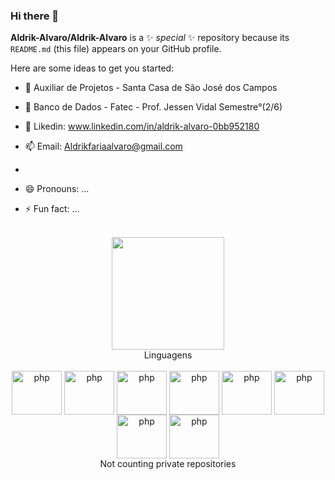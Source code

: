 ### Hi there 👋
**Aldrik-Alvaro/Aldrik-Alvaro** is a ✨ _special_ ✨ repository because its `README.md` (this file) appears on your GitHub profile.

Here are some ideas to get you started:

- 🔭 Auxiliar de Projetos - Santa Casa de São José dos Campos 
- 🌱 Banco de Dados - Fatec - Prof. Jessen Vidal Semestre°(2/6)


- 💬 Likedin: www.linkedin.com/in/aldrik-alvaro-0bb952180
- 📫 Email: Aldrikfariaalvaro@gmail.com
- 
- 😄 Pronouns: ...
- ⚡ Fun fact: ...


<br>
<div align = "center">
  <a href="https://github.com/Aldrik-Alvaro">
   <img height = "180em" src = "https://github-readme-stats.vercel.app/api?username=Aldrik-Alvaro&show_icons=true&theme=cobalt&include_all_commits=true&count_private=true" />
  </a>
  </br>
  Linguagens
</div>

<br>


<div align = "center">
   <!--- LARAVEL ---><img align = "center" alt = "php" height = "70" width = "80" src ="https://cdn.jsdelivr.net/gh/devicons/devicon/icons/laravel/laravel-plain-wordmark.svg"/>
   <!--- HTML5 ---><img align = "center" alt = "php" height = "70" width = "80" src ="https://cdn.jsdelivr.net/gh/devicons/devicon/icons/html5/html5-original.svg"/>
   <!--- PHP ---><img align = "center" alt = "php" height = "70" width = "80" src ="https://cdn.jsdelivr.net/gh/devicons/devicon/icons/php/php-original.svg"/>
   <!--- CSS3 ---><img align = "center" alt = "php" height = "70" width = "80" src ="https://cdn.jsdelivr.net/gh/devicons/devicon/icons/css3/css3-original-wordmark.svg"/>
  <!--- BOOTSTRAP ---><img align = "center" alt = "php" height = "70" width = "80" src ="https://cdn.jsdelivr.net/gh/devicons/devicon/icons/bootstrap/bootstrap-plain-wordmark.svg"/>
   <!--- JAVA ---><img align = "center" alt = "php" height = "70" width = "80" src ="https://cdn.jsdelivr.net/gh/devicons/devicon/icons/java/java-original-wordmark.svg"/>
   <!--- MYSQL ---><img align = "center" alt = "php" height = "70" width = "80" src ="https://cdn.jsdelivr.net/gh/devicons/devicon/icons/mysql/mysql-original-wordmark.svg"/>
   <!--- ORACLE ---><img align = "center" alt = "php" height = "70" width = "80" src ="https://cdn.jsdelivr.net/gh/devicons/devicon/icons/oracle/oracle-original.svg"/>
  
   
  

  </a>
  </br> Not counting private repositories
</div>

